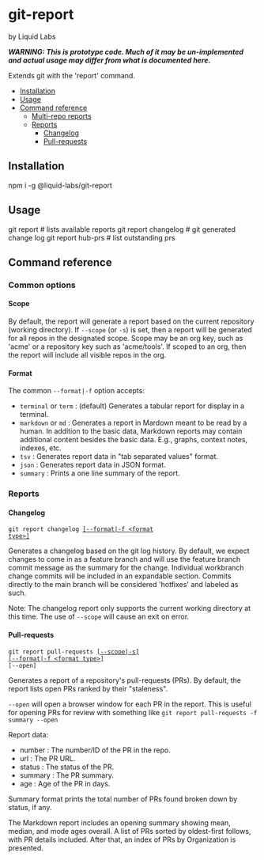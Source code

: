 # git-report
by Liquid Labs

_**WARNING: This is prototype code. Much of it may be un-implemented and actual usage may differ from what is documented here.**_

Extends git with the 'report' command.

* [Installation](#installation)
* [Usage](#usage)
* [Command reference](#command-reference)
  * [Multi-repo reports](#multi-repo-reports)
  * [Reports](#reports)
    * [Changelog](#changelog)
    * [Pull-requests](#pull-requests)

## Installation

npm i -g @liquid-labs/git-report

## Usage

git report # lists available reports
git report changelog # git generated change log
git report hub-prs # list outstanding prs

## Command reference

### Common options

#### Scope

By default, the report will generate a report based on the current repository (working directory). If `--scope` (or `-s`) is set, then a report will be generated for all repos in the designated scope. Scope may be an org key, such as 'acme' or a repository key such as 'acme/tools'. If scoped to an org, then the report will include all visible repos in the org.

#### Format

The common `--format|-f` option accepts:
* `terminal` or `term` : (default) Generates a tabular report for display in a terminal.
* `markdown` or `md` : Generates a report in Mardown meant to be read by a human. In addition to the basic data, Markdown reports may contain additional content besides the basic data. E.g., graphs, context notes, indexes, etc.
* `tsv` : Generates report data in "tab separated values" format.
* `json` : Generates report data in JSON format.
* `summary` : Prints a one line summary of the report.

### Reports

#### Changelog

<code>git report changelog <a href="#format">[--format|-f &lt;format type&gt;]</a></code>

Generates a changelog based on the git log history. By default, we expect changes to come in as a feature branch and will use the feature branch commit message as the summary for the change. Individual workbranch change commits will be included in an expandable section. Commits directly to the main branch will be considered 'hotfixes' and labeled as such.

Note: The changelog report only supports the current working directory at this time. The use of `--scope` will cause an exit on error.

#### Pull-requests

<code>git report pull-requests <a href="#scope">[--scope|-s]</a> <a href="#format">[--format|-f &lt;format type&gt;]</a> [--open]</code>

Generates a report of a repository's pull-requests (PRs). By default, the report lists open PRs ranked by their "staleness".

`--open` will open a browser window for each PR in the report. This is useful for opening PRs for review with something like `git report pull-requests -f summary --open`

Report data:
- number : The number/ID of the PR in the repo.
- url : The PR URL.
- status : The status of the PR.
- summary : The PR summary.
- age : Age of the PR in days.

Summary format prints the total number of PRs found broken down by status, if any.

The Markdown report includes an opening summary showing mean, median, and mode ages overall. A list of PRs sorted by oldest-first follows, with PR details included. After that, an index of PRs by Organization is presented.
